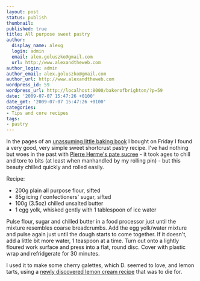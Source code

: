 ```yaml
---
layout: post
status: publish
thumbnail: 
published: true
title: All purpose sweet pastry
author:
  display_name: alexg
  login: admin
  email: alex.goluszko@gmail.com
  url: http://www.alexandtheweb.com
author_login: admin
author_email: alex.goluszko@gmail.com
author_url: http://www.alexandtheweb.com
wordpress_id: 59
wordpress_url: http://localhost:8000/bakerofbrighton/?p=59
date: '2009-07-07 15:47:26 +0100'
date_gmt: '2009-07-07 15:47:26 +0100'
categories:
- Tips and core recipes
tags:
- pastry
---
```

<p>In the pages of an <a href="http://www.amazon.co.uk/Bake-Cook-Murdoch-Books/dp/1740454677/ref=sr_1_1?ie=UTF8&amp;s=books&amp;qid=1247416516&amp;sr=8-1">unassuming little baking book</a> I bought on Friday I found a very good, very simple sweet shortcrust pastry recipe. I've had nothing but woes in the past with <a href="http://bakingbynumbers.blogspot.com/2008/05/pierre-hermes-pate-sucree.html">Pierre Herme's pate sucree</a> - it took ages to chill and tore to bits (at least when manhandled by my rolling pin) - but this beauty chilled quickly and rolled easily.</p>
<p>Recipe:</p>
<ul>
<li>200g plain all purpose flour, sifted</li>
<li>85g icing / confectioners' sugar, sifted</li>
<li>100g (3.5oz) chilled unsalted butter</li>
<li>1 egg yolk, whisked gently with 1 tablespoon of ice water</li>
</ul>
<p>Pulse flour, sugar and chilled butter in a food processor just until the mixture resembles coarse breadcrumbs. Add the egg yolk/water mixture and pulse again just until the dough starts to come together. If it doesn't, add a little bit more water, 1 teaspoon at a time. Turn out onto a lightly floured work surface and press into a flat, round disc. Cover with plastic wrap and refridgerate for 30 minutes.</p>
<p>I used it to make some cherry galettes, which D. seemed to love, and lemon tarts, using a <a href="http://parispastry.blogspot.com/2009/07/lemon-tartlets.html">newly discovered lemon cream recipe</a> that was to die for. </p>
